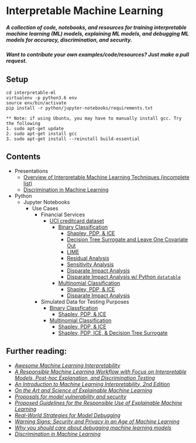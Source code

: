 # Interpretable Machine Learning

##### **A collection of code, notebooks, and resources for training interpretable machine learning (ML) models, explaining ML models, and debugging ML models for accuracy, discrimination, and security.**

##### **Want to contribute your own examples/code/resources?** Just make a pull request.

## Setup
```
cd interpretable-ml
virtualenv -p python3.6 env
source env/bin/activate
pip install -r python/jupyter-notebooks/requirements.txt

** Note: if using Ubuntu, you may have to manually install gcc. Try the following 
1. sudo apt-get update
2. sudo apt-get install gcc
3. sudo apt-get install --reinstall build-essential
```
## Contents 
* Presentations
	* [Overview of Interpretable Machine Learning Techniques (incomplete list)](https://github.com/navdeep-G/interpretable-ml/tree/master/iml_tex/interpretable_ml.pdf)
	* [Discrimination in Machine Learning](https://github.com/navdeep-G/interpretable-ml/tree/master/fair_mli_tex/fair_mli.pdf.pdf)
* Python
	- 	Jupyter Notebooks
		- Use Cases
  			- Financial Services
  				- [UCI creditcard dataset](https://archive.ics.uci.edu/ml/datasets/default+of+credit+card+clients) 
  					- [Binary Classification](https://github.com/navdeep-G/interpretable-ml/tree/master/python/jupyter-notebooks/credit/binomial)
  						- [Shapley, PDP, & ICE](https://github.com/navdeep-G/interpretable-ml/blob/master/python/jupyter-notebooks/credit/binomial/xgb_credit_binary_shap_pdp_ice.ipynb)
  						- [Decision Tree Surrogate and Leave One Covariate Out](https://github.com/navdeep-G/interpretable-ml/blob/master/python/jupyter-notebooks/credit/binomial/dt_surrogate_loco.ipynb)
  						- [LIME](https://github.com/navdeep-G/interpretable-ml/blob/master/python/jupyter-notebooks/credit/binomial/lime.ipynb)
  						- [Residual Analysis](https://github.com/navdeep-G/interpretable-ml/blob/master/python/jupyter-notebooks/credit/binomial/debugging_resid_analysis_redux.ipynb)
  						- [Sensitivity Analysis](https://github.com/navdeep-G/interpretable-ml/blob/master/python/jupyter-notebooks/credit/binomial/debugging_sens_analysis_redux.ipynb)
  						- [Disparate Impact Analysis](https://github.com/navdeep-G/interpretable-ml/blob/master/python/jupyter-notebooks/credit/binomial/dia.ipynb)
  						- [Disparate Impact Analysis w/ Python `datatable`](https://github.com/navdeep-G/interpretable-ml/blob/master/python/jupyter-notebooks/credit/binomial/dia_with_datatable.ipynb)
					- [Multinomial Classification](https://github.com/navdeep-G/interpretable-ml/tree/master/python/jupyter-notebooks/credit/multinomial)
						- [Shapley, PDP, & ICE](https://github.com/navdeep-G/interpretable-ml/blob/master/python/jupyter-notebooks/credit/multinomial/xgb_credit_multinomial_shap_pdp_ice.ipynb)
						- [Disparate Impact Analysis](https://github.com/navdeep-G/interpretable-ml/blob/master/python/jupyter-notebooks/credit/multinomial/dia_multinomial.ipynb)
			- Simulated Data for Testing Purposes
				- [Binary Classfication](https://github.com/navdeep-G/interpretable-ml/tree/master/python/jupyter-notebooks/simulated/binomial)
					- [Shapley, PDP, & ICE](https://github.com/navdeep-G/interpretable-ml/blob/master/python/jupyter-notebooks/simulated/binomial/xgb_simulated_binomial_shap_pdp_ice.ipynb)
				- [Multinomial Classification]()
					- [Shapley, PDP, & ICE](https://github.com/navdeep-G/interpretable-ml/blob/master/python/jupyter-notebooks/simulated/multinomial/xgb_simulated_multinomial_shap_pdp_ice.ipynb)
					- [Shapley, PDP, ICE, & Decision Tree Surrogate](https://github.com/navdeep-G/interpretable-ml/blob/master/python/jupyter-notebooks/simulated/multinomial/xgb_simulated_multinomial_shap_pdp_ice_DT.ipynb)

## Further reading:
* [*Awesome Machine Learning Interpretability*](https://github.com/jphall663/awesome-machine-learning-interpretability)
* [*A Responsible Machine Learning Workflow with Focus on Interpretable Models, Post-hoc Explanation, and Discrimination Testing*](https://www.mdpi.com/2078-2489/11/3/137)
* [*An Introduction to Machine Learning Interpretability, 2nd Edition*](https://www.h2o.ai/wp-content/uploads/2019/08/An-Introduction-to-Machine-Learning-Interpretability-Second-Edition.pdf)
* [*On the Art and Science of Explainable Machine Learning*](https://arxiv.org/pdf/1810.02909.pdf)
* [*Proposals for model vulnerability and security*](https://www.oreilly.com/ideas/proposals-for-model-vulnerability-and-security)
* [*Proposed Guidelines for the Responsible Use of Explainable Machine Learning*](https://arxiv.org/pdf/1906.03533.pdf)
* [*Real-World Strategies for Model Debugging*](https://medium.com/@jphall_22520/strategies-for-model-debugging-aa822f1097ce)
* [*Warning Signs: Security and Privacy in an Age of Machine Learning*](https://fpf.org/wp-content/uploads/2019/09/FPF_WarningSigns_Report.pdf)
* [*Why you should care about debugging machine learning models*](https://www.oreilly.com/radar/why-you-should-care-about-debugging-machine-learning-models/)
* [*Discrimination in Machine Learning*](https://github.com/navdeep-G/fair-ml)

